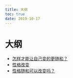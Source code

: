 ```yaml
---
title: 大纲
toc: true
date: 2019-10-17
---
```

# 大纲


- [怎样才能让自己变的更随和？](https://www.zhihu.com/question/30597492)
- [性格改变](https://www.zhihu.com/topic/19605757/hot)
- [性格随和可以改变吗？](https://www.zhihu.com/question/20332605)
